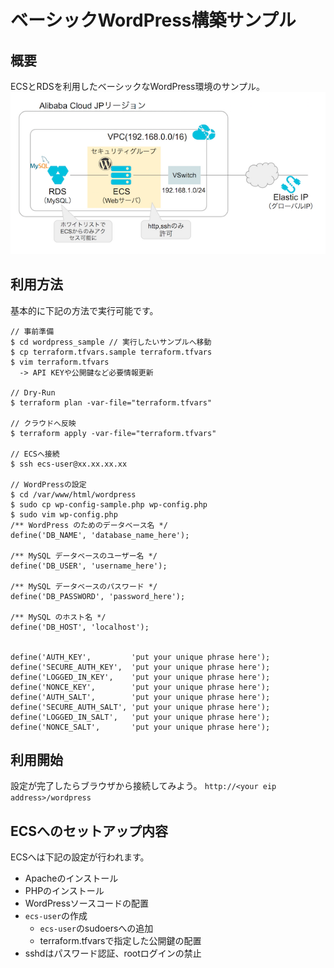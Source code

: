 # ベーシックWordPress構築サンプル
## 概要
ECSとRDSを利用したベーシックなWordPress環境のサンプル。  
![wordpress](image/architecture_wordpress_sample.png)

## 利用方法
基本的に下記の方法で実行可能です。
```
// 事前準備
$ cd wordpress_sample // 実行したいサンプルへ移動
$ cp terraform.tfvars.sample terraform.tfvars
$ vim terraform.tfvars 
  -> API KEYや公開鍵など必要情報更新

// Dry-Run
$ terraform plan -var-file="terraform.tfvars"

// クラウドへ反映
$ terraform apply -var-file="terraform.tfvars"

// ECSへ接続
$ ssh ecs-user@xx.xx.xx.xx

// WordPressの設定
$ cd /var/www/html/wordpress
$ sudo cp wp-config-sample.php wp-config.php
$ sudo vim wp-config.php
/** WordPress のためのデータベース名 */
define('DB_NAME', 'database_name_here');

/** MySQL データベースのユーザー名 */
define('DB_USER', 'username_here');

/** MySQL データベースのパスワード */
define('DB_PASSWORD', 'password_here');

/** MySQL のホスト名 */
define('DB_HOST', 'localhost');


define('AUTH_KEY',         'put your unique phrase here');
define('SECURE_AUTH_KEY',  'put your unique phrase here');
define('LOGGED_IN_KEY',    'put your unique phrase here');
define('NONCE_KEY',        'put your unique phrase here');
define('AUTH_SALT',        'put your unique phrase here');
define('SECURE_AUTH_SALT', 'put your unique phrase here');
define('LOGGED_IN_SALT',   'put your unique phrase here');
define('NONCE_SALT',       'put your unique phrase here');
```

## 利用開始
設定が完了したらブラウザから接続してみよう。
`http://<your eip address>/wordpress`

## ECSへのセットアップ内容
ECSへは下記の設定が行われます。
- Apacheのインストール
- PHPのインストール
- WordPressソースコードの配置
- `ecs-user`の作成
  - `ecs-user`のsudoersへの追加
  - terraform.tfvarsで指定した公開鍵の配置
- sshdはパスワード認証、rootログインの禁止
